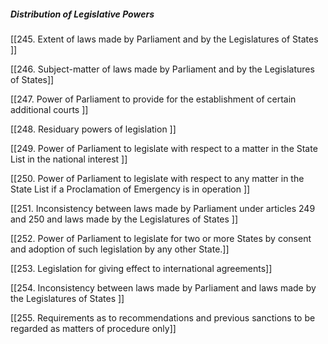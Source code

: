 ##### **_Distribution of Legislative Powers_**

[[245. Extent of laws made by Parliament and by the Legislatures of States ]]


[[246. Subject-matter of laws made by Parliament and by the Legislatures of States]]

[[247. Power of Parliament to provide for the establishment of certain additional courts ]]

[[248. Residuary powers of legislation ]]

[[249. Power of Parliament to legislate with respect to a matter in the State List in the national interest ]]

[[250. Power of Parliament to legislate with respect to any matter in the State List if a Proclamation of Emergency is in operation ]]

[[251. Inconsistency between laws made by Parliament under articles 249 and 250 and laws made by the Legislatures of States ]]

[[252. Power of Parliament to legislate for two or more States by consent and adoption of such legislation by any other State.]]

[[253. Legislation for giving effect to international agreements]]

[[254. Inconsistency between laws made by Parliament and laws made by the Legislatures of States ]]

[[255. Requirements as to recommendations and previous sanctions to be regarded as matters of procedure only]]